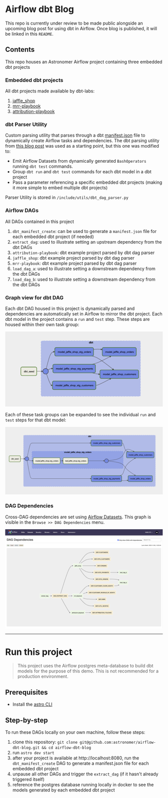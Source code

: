 # Airflow dbt Blog

This repo is currently under review to be made public alongside an upcoming blog post for using dbt in Airflow. Once 
blog is published, it will be linked in this `README`.

## Contents

This repo houses an Astronomer Airflow project containing three embedded dbt projects

### Embedded dbt projects

All dbt projects made available by dbt-labs:

1. [jaffle_shop](https://github.com/dbt-labs/jaffle_shop)
2. [mrr-playbook](https://github.com/dbt-labs/mrr-playbook)
3. [attribution-playbook](https://github.com/dbt-labs/attribution-playbook)


### dbt Parser Utility

Custom parsing utility that parses through a dbt 
[manifest.json](https://docs.getdbt.com/reference/artifacts/manifest-json) file to dynamically create Airflow tasks
and dependencies. The dbt parsing utility from [this blog post](https://www.astronomer.io/blog/airflow-dbt-3/) was used
as a starting point, but this one was modified to:
- Emit Airflow Datasets from dynamically generated `BashOperators` running `dbt test` commands.
- Group `dbt run` and `dbt test` commands for each dbt model in a dbt project
- Pass a parameter referencing a specific embedded dbt projects (making it more simple to embed multiple dbt projects)

Parser Utility is stored in `/include/utils/dbt_dag_parser.py`

### Airflow DAGs

All DAGs contained in this project

1. `dbt_manifest_create`: can be used to generate a `manifest.json` file for each embedded dbt project (if needed)
2. `extract_dag`: used to illustrate setting an upstream dependency from the dbt DAGs
3. `attribution-playbook`: dbt example project parsed by dbt dag parser
4. `jaffle_shop`: dbt example project parsed by dbt dag parser
5. `mrr-playbook`: dbt example project parsed by dbt dag parser
6. `load_dag_a`: used to illustrate setting a downstream dependency from the dbt DAGs
7. `load_dag_b`: used to illustrate setting a downstream dependency from the dbt DAGs

### Graph view for dbt DAG

Each dbt DAG housed in this project is dynamically parsed and dependencies are automatically set in Airflow to mirror 
the dbt project. Each dbt model in the project contains a `run` and `test` step. These steps are housed within their own
task group:

![Jaffle Shop Graph View](jaffle_shop_gv_one.png)

Each of these task groups can be expanded to see the individual `run` and `test` steps for that dbt model:

![Jaffle Shop Graph View Expanded](jaffle_shop_gv_two.png)


### DAG Dependencies

Cross-DAG dependencies are set using 
[Airflow Datasets](https://airflow.apache.org/docs/apache-airflow/stable/concepts/datasets.html). This graph is visible 
in the `Browse >> DAG Dependencies` menu.

![DAG Dependencies view for this project](dag_dependencies_graph.png)

___

# Run this project

>This project uses the Airflow postgres meta-database to build dbt models for the purpose of this demo. This is not 
recommended for a production environment. 

## Prerequisites

- Install the [astro CLI](https://docs.astronomer.io/astro/cli/install-cli)

## Step-by-step

To run these DAGs locally on your own machine, follow these steps:

1. clone this repository: `git clone git@github.com:astronomer/airflow-dbt-blog.git && cd airflow-dbt-blog`
2. run `astro dev start`
3. after your project is available at http://localhost:8080, run the `dbt_manifest_create` DAG to generate a 
manifest.json file for each embedded dbt project
4. unpause all other DAGs and trigger the `extract_dag` (if it hasn't already triggered itself)
5. reference the postgres database running locally in docker to see the models generated by each embedded dbt project

